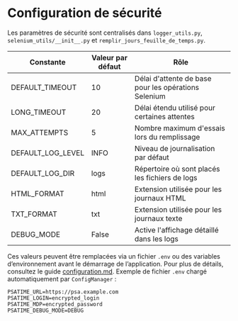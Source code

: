 # Configuration de sécurité

Les paramètres de sécurité sont centralisés dans
`logger_utils.py`, `selenium_utils/__init__.py` et
`remplir_jours_feuille_de_temps.py`.

| Constante              | Valeur par défaut | Rôle |
| ---------------------- | ----------------- | --------------------------------------------- |
| DEFAULT_TIMEOUT        | 10                | Délai d'attente de base pour les opérations Selenium |
| LONG_TIMEOUT           | 20                | Délai étendu utilisé pour certaines attentes |
| MAX_ATTEMPTS           | 5                 | Nombre maximum d'essais lors du remplissage |
| DEFAULT_LOG_LEVEL      | INFO              | Niveau de journalisation par défaut |
| DEFAULT_LOG_DIR        | logs              | Répertoire où sont placés les fichiers de logs |
| HTML_FORMAT            | html              | Extension utilisée pour les journaux HTML |
| TXT_FORMAT             | txt               | Extension utilisée pour les journaux texte |
| DEBUG_MODE             | False             | Active l'affichage détaillé dans les logs |

Ces valeurs peuvent être remplacées via un fichier `.env` ou des variables
d’environnement avant le démarrage de l’application. Pour plus de détails,
consultez le guide [configuration.md](../guides/configuration.md).
Exemple de fichier `.env` chargé automatiquement par `ConfigManager` :

```dotenv
PSATIME_URL=https://psa.example.com
PSATIME_LOGIN=encrypted_login
PSATIME_MDP=encrypted_password
PSATIME_DEBUG_MODE=DEBUG
```

